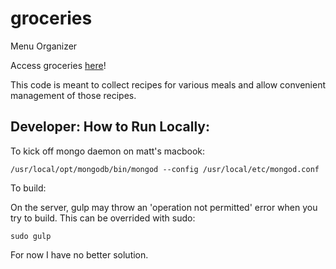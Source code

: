# groceries
Menu Organizer

Access groceries [here](http://learnnation.org:8243)!

This code is meant to collect recipes for various meals and allow convenient management of those recipes.

## Developer: How to Run Locally:

To kick off mongo daemon on matt's macbook:

    /usr/local/opt/mongodb/bin/mongod --config /usr/local/etc/mongod.conf

To build:

On the server, gulp may throw an 'operation not permitted' error when you try to build.  This can be overrided with sudo:

    sudo gulp

For now I have no better solution.

